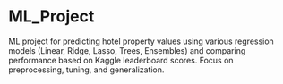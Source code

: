 # ML_Project
ML project for predicting hotel property values using various regression models (Linear, Ridge, Lasso, Trees, Ensembles) and comparing performance based on Kaggle leaderboard scores. Focus on preprocessing, tuning, and generalization.
